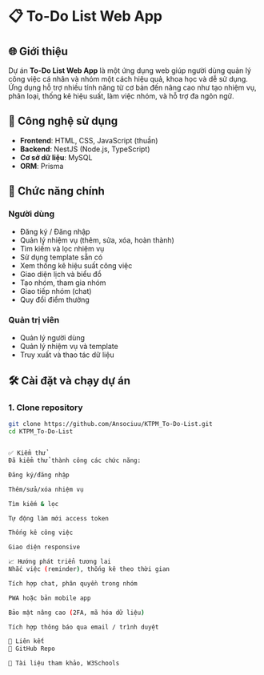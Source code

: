 
# 📋 To-Do List Web App

## 🌐 Giới thiệu
Dự án **To-Do List Web App** là một ứng dụng web giúp người dùng quản lý công việc cá nhân và nhóm một cách hiệu quả, khoa học và dễ sử dụng. Ứng dụng hỗ trợ nhiều tính năng từ cơ bản đến nâng cao như tạo nhiệm vụ, phân loại, thống kê hiệu suất, làm việc nhóm, và hỗ trợ đa ngôn ngữ.

## 🚀 Công nghệ sử dụng
- **Frontend**: HTML, CSS, JavaScript (thuần)
- **Backend**: NestJS (Node.js, TypeScript)
- **Cơ sở dữ liệu**: MySQL
- **ORM**: Prisma

## 📌 Chức năng chính
### Người dùng
- Đăng ký / Đăng nhập
- Quản lý nhiệm vụ (thêm, sửa, xóa, hoàn thành)
- Tìm kiếm và lọc nhiệm vụ
- Sử dụng template sẵn có
- Xem thống kê hiệu suất công việc
- Giao diện lịch và biểu đồ
- Tạo nhóm, tham gia nhóm
- Giao tiếp nhóm (chat)
- Quy đổi điểm thưởng

### Quản trị viên
- Quản lý người dùng
- Quản lý nhiệm vụ và template
- Truy xuất và thao tác dữ liệu

## 🛠 Cài đặt và chạy dự án

### 1. Clone repository
```bash
git clone https://github.com/Ansociuu/KTPM_To-Do-List.git
cd KTPM_To-Do-List


✅ Kiểm thử
Đã kiểm thử thành công các chức năng:

Đăng ký/đăng nhập

Thêm/sửa/xóa nhiệm vụ

Tìm kiếm & lọc

Tự động làm mới access token

Thống kê công việc

Giao diện responsive

📈 Hướng phát triển tương lai
Nhắc việc (reminder), thống kê theo thời gian

Tích hợp chat, phân quyền trong nhóm

PWA hoặc bản mobile app

Bảo mật nâng cao (2FA, mã hóa dữ liệu)

Tích hợp thông báo qua email / trình duyệt

🔗 Liên kết
📁 GitHub Repo

📄 Tài liệu tham khảo, W3Schools

